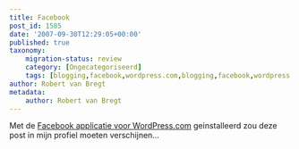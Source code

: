```yaml
---
title: Facebook
post_id: 1585
date: '2007-09-30T12:29:05+00:00'
published: true
taxonomy:
    migration-status: review
    category: [Ongecategoriseerd]
    tags: [blogging,facebook,wordpress.com,blogging,facebook,wordpress.com]
author: Robert van Bregt
metadata:
    author: Robert van Bregt
---
```

Met de [Facebook applicatie voor WordPress.com](http://wordpress.com/blog/2007/07/18/facebook/) geinstalleerd zou deze post in mijn profiel moeten verschijnen…